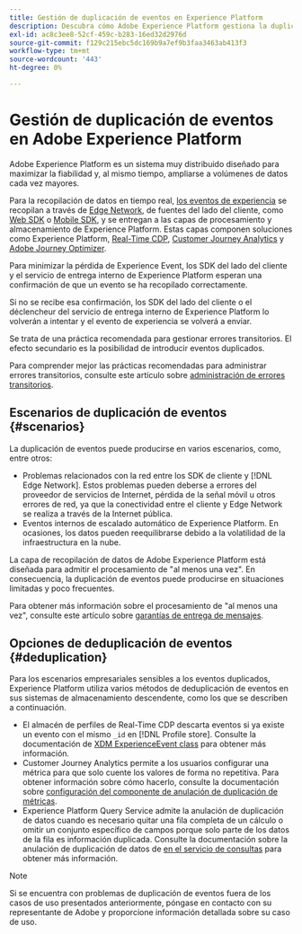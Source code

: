```yaml
---
title: Gestión de duplicación de eventos en Experience Platform
description: Descubra cómo Adobe Experience Platform gestiona la duplicación de eventos
exl-id: ac8c3ee8-52cf-459c-b283-16ed32d2976d
source-git-commit: f129c215ebc5dc169b9a7ef9b3faa3463ab413f3
workflow-type: tm+mt
source-wordcount: '443'
ht-degree: 0%

---
```


# Gestión de duplicación de eventos en Adobe Experience Platform

Adobe Experience Platform es un sistema muy distribuido diseñado para maximizar la fiabilidad y, al mismo tiempo, ampliarse a volúmenes de datos cada vez mayores.

Para la recopilación de datos en tiempo real, [los eventos de experiencia](../xdm/classes/experienceevent.md) se recopilan a través de [Edge Network](../web-sdk/home.md#edge-network), de fuentes del lado del cliente, como [Web SDK](../web-sdk/home.md) o [Mobile SDK](https://developer.adobe.com/client-sdks/home/), y se entregan a las capas de procesamiento y almacenamiento de Experience Platform. Estas capas componen soluciones como Experience Platform, [Real-Time CDP](../rtcdp/home.md), [Customer Journey Analytics](https://experienceleague.adobe.com/docs/analytics-platform/using/cja-overview/cja-overview.html?lang=es) y [Adobe Journey Optimizer](https://experienceleague.adobe.com/docs/journey-optimizer/using/ajo-home.html?lang=es).

Para minimizar la pérdida de Experience Event, los SDK del lado del cliente y el servicio de entrega interno de Experience Platform esperan una confirmación de que un evento se ha recopilado correctamente.

Si no se recibe esa confirmación, los SDK del lado del cliente o el déclencheur del servicio de entrega interno de Experience Platform lo volverán a intentar y el evento de experiencia se volverá a enviar.

Se trata de una práctica recomendada para gestionar errores transitorios. El efecto secundario es la posibilidad de introducir eventos duplicados.

Para comprender mejor las prácticas recomendadas para administrar errores transitorios, consulte este artículo sobre [administración de errores transitorios](https://learn.microsoft.com/en-us/azure/architecture/best-practices/transient-faults).

## Escenarios de duplicación de eventos {#scenarios}

La duplicación de eventos puede producirse en varios escenarios, como, entre otros:

* Problemas relacionados con la red entre los SDK de cliente y [!DNL Edge Network]. Estos problemas pueden deberse a errores del proveedor de servicios de Internet, pérdida de la señal móvil u otros errores de red, ya que la conectividad entre el cliente y Edge Network se realiza a través de la Internet pública.
* Eventos internos de escalado automático de Experience Platform. En ocasiones, los datos pueden reequilibrarse debido a la volatilidad de la infraestructura en la nube.

La capa de recopilación de datos de Adobe Experience Platform está diseñada para admitir el procesamiento de &quot;al menos una vez&quot;. En consecuencia, la duplicación de eventos puede producirse en situaciones limitadas y poco frecuentes.

Para obtener más información sobre el procesamiento de &quot;al menos una vez&quot;, consulte este artículo sobre [garantías de entrega de mensajes](https://docs.confluent.io/kafka/design/delivery-semantics.html).

## Opciones de deduplicación de eventos {#deduplication}

Para los escenarios empresariales sensibles a los eventos duplicados, Experience Platform utiliza varios métodos de deduplicación de eventos en sus sistemas de almacenamiento descendente, como los que se describen a continuación.

* El almacén de perfiles de Real-Time CDP descarta eventos si ya existe un evento con el mismo `_id` en [!DNL Profile store]. Consulte la documentación de [XDM ExperienceEvent class](../xdm/classes/experienceevent.md) para obtener más información.
* Customer Journey Analytics permite a los usuarios configurar una métrica para que solo cuente los valores de forma no repetitiva. Para obtener información sobre cómo hacerlo, consulte la documentación sobre [configuración del componente de anulación de duplicación de métricas](https://experienceleague.adobe.com/docs/analytics-platform/using/cja-dataviews/component-settings/metric-deduplication.html?lang=es).
* Experience Platform Query Service admite la anulación de duplicación de datos cuando es necesario quitar una fila completa de un cálculo o omitir un conjunto específico de campos porque solo parte de los datos de la fila es información duplicada. Consulte la documentación sobre la anulación de duplicación de datos de [en el servicio de consultas](../query-service/key-concepts/deduplication.md) para obtener más información.

>[!NOTE]
>
>Si se encuentra con problemas de duplicación de eventos fuera de los casos de uso presentados anteriormente, póngase en contacto con su representante de Adobe y proporcione información detallada sobre su caso de uso.
